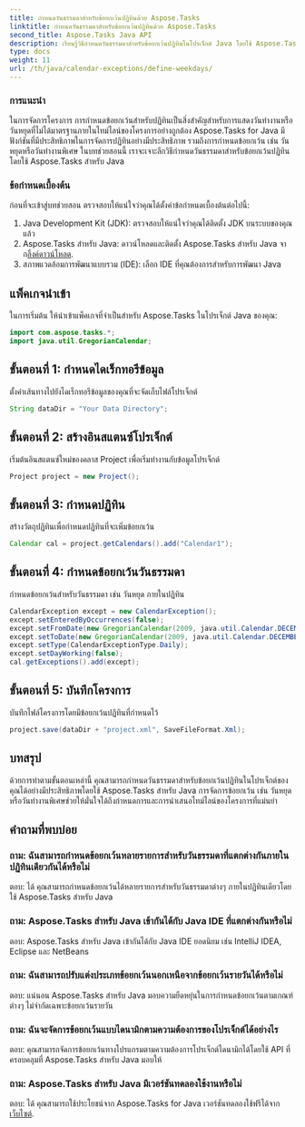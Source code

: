 ```yaml
---
title: กำหนดวันธรรมดาสำหรับข้อยกเว้นปฏิทินด้วย Aspose.Tasks
linktitle: กำหนดวันธรรมดาสำหรับข้อยกเว้นปฏิทินด้วย Aspose.Tasks
second_title: Aspose.Tasks Java API
description: เรียนรู้วิธีกำหนดวันธรรมดาสำหรับข้อยกเว้นปฏิทินในโปรเจ็กต์ Java โดยใช้ Aspose.Tasks เพื่อการกำหนดเวลาโปรเจ็กต์ที่แม่นยำ
type: docs
weight: 11
url: /th/java/calendar-exceptions/define-weekdays/
---
```

### การแนะนำ
ในการจัดการโครงการ การกำหนดข้อยกเว้นสำหรับปฏิทินเป็นสิ่งสำคัญสำหรับการแสดงวันทำงานหรือวันหยุดที่ไม่ได้มาตรฐานภายในไทม์ไลน์ของโครงการอย่างถูกต้อง Aspose.Tasks for Java มีฟังก์ชันที่มีประสิทธิภาพในการจัดการปฏิทินอย่างมีประสิทธิภาพ รวมถึงการกำหนดข้อยกเว้น เช่น วันหยุดหรือวันทำงานพิเศษ ในบทช่วยสอนนี้ เราจะเจาะลึกวิธีกำหนดวันธรรมดาสำหรับข้อยกเว้นปฏิทินโดยใช้ Aspose.Tasks สำหรับ Java
### ข้อกำหนดเบื้องต้น
ก่อนที่จะเข้าสู่บทช่วยสอน ตรวจสอบให้แน่ใจว่าคุณได้ตั้งค่าข้อกำหนดเบื้องต้นต่อไปนี้:
1. Java Development Kit (JDK): ตรวจสอบให้แน่ใจว่าคุณได้ติดตั้ง JDK บนระบบของคุณแล้ว
2.  Aspose.Tasks สำหรับ Java: ดาวน์โหลดและติดตั้ง Aspose.Tasks สำหรับ Java จาก[ลิ้งค์ดาวน์โหลด](https://releases.aspose.com/tasks/java/).
3. สภาพแวดล้อมการพัฒนาแบบรวม (IDE): เลือก IDE ที่คุณต้องการสำหรับการพัฒนา Java

## แพ็คเกจนำเข้า
ในการเริ่มต้น ให้นำเข้าแพ็คเกจที่จำเป็นสำหรับ Aspose.Tasks ในโปรเจ็กต์ Java ของคุณ:
```java
import com.aspose.tasks.*;
import java.util.GregorianCalendar;

```

## ขั้นตอนที่ 1: กำหนดไดเร็กทอรีข้อมูล
ตั้งค่าเส้นทางไปยังไดเร็กทอรีข้อมูลของคุณที่จะจัดเก็บไฟล์โปรเจ็กต์
```java
String dataDir = "Your Data Directory";
```
## ขั้นตอนที่ 2: สร้างอินสแตนซ์โปรเจ็กต์
เริ่มต้นอินสแตนซ์ใหม่ของคลาส Project เพื่อเริ่มทำงานกับข้อมูลโปรเจ็กต์
```java
Project project = new Project();
```
## ขั้นตอนที่ 3: กำหนดปฏิทิน
สร้างวัตถุปฏิทินเพื่อกำหนดปฏิทินที่จะเพิ่มข้อยกเว้น
```java
Calendar cal = project.getCalendars().add("Calendar1");
```
## ขั้นตอนที่ 4: กำหนดข้อยกเว้นวันธรรมดา
กำหนดข้อยกเว้นสำหรับวันธรรมดา เช่น วันหยุด ภายในปฏิทิน
```java
CalendarException except = new CalendarException();
except.setEnteredByOccurrences(false);
except.setFromDate(new GregorianCalendar(2009, java.util.Calendar.DECEMBER, 24, 0, 0, 0).getTime());
except.setToDate(new GregorianCalendar(2009, java.util.Calendar.DECEMBER, 31, 23, 59, 0).getTime());
except.setType(CalendarExceptionType.Daily);
except.setDayWorking(false);
cal.getExceptions().add(except);
```
## ขั้นตอนที่ 5: บันทึกโครงการ
บันทึกไฟล์โครงการโดยมีข้อยกเว้นปฏิทินที่กำหนดไว้
```java
project.save(dataDir + "project.xml", SaveFileFormat.Xml);
```

## บทสรุป
ด้วยการทำตามขั้นตอนเหล่านี้ คุณสามารถกำหนดวันธรรมดาสำหรับข้อยกเว้นปฏิทินในโปรเจ็กต์ของคุณได้อย่างมีประสิทธิภาพโดยใช้ Aspose.Tasks สำหรับ Java การจัดการข้อยกเว้น เช่น วันหยุดหรือวันทำงานพิเศษช่วยให้มั่นใจได้ถึงกำหนดการและการนำเสนอไทม์ไลน์ของโครงการที่แม่นยำ
## คำถามที่พบบ่อย
### ถาม: ฉันสามารถกำหนดข้อยกเว้นหลายรายการสำหรับวันธรรมดาที่แตกต่างกันภายในปฏิทินเดียวกันได้หรือไม่
ตอบ: ได้ คุณสามารถกำหนดข้อยกเว้นได้หลายรายการสำหรับวันธรรมดาต่างๆ ภายในปฏิทินเดียวโดยใช้ Aspose.Tasks สำหรับ Java
### ถาม: Aspose.Tasks สำหรับ Java เข้ากันได้กับ Java IDE ที่แตกต่างกันหรือไม่
ตอบ: Aspose.Tasks สำหรับ Java เข้ากันได้กับ Java IDE ยอดนิยม เช่น IntelliJ IDEA, Eclipse และ NetBeans
### ถาม: ฉันสามารถปรับแต่งประเภทข้อยกเว้นนอกเหนือจากข้อยกเว้นรายวันได้หรือไม่
ตอบ: แน่นอน Aspose.Tasks สำหรับ Java มอบความยืดหยุ่นในการกำหนดข้อยกเว้นตามเกณฑ์ต่างๆ ไม่จำกัดเฉพาะข้อยกเว้นรายวัน
### ถาม: ฉันจะจัดการข้อยกเว้นแบบไดนามิกตามความต้องการของโปรเจ็กต์ได้อย่างไร
ตอบ: คุณสามารถจัดการข้อยกเว้นทางโปรแกรมตามความต้องการโปรเจ็กต์ไดนามิกได้โดยใช้ API ที่ครอบคลุมที่ Aspose.Tasks สำหรับ Java มอบให้
### ถาม: Aspose.Tasks สำหรับ Java มีเวอร์ชันทดลองใช้งานหรือไม่
 ตอบ: ได้ คุณสามารถใช้ประโยชน์จาก Aspose.Tasks for Java เวอร์ชันทดลองใช้ฟรีได้จาก[เว็บไซต์](https://releases.aspose.com/).
